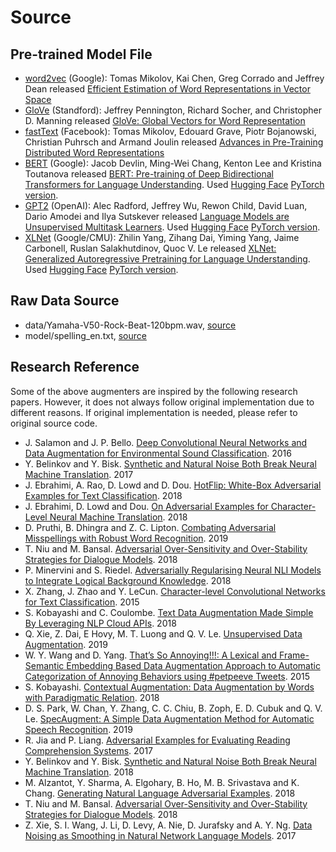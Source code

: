 Source
======

Pre-trained Model File
----------------------
*  [word2vec](https://code.google.com/archive/p/word2vec/) (Google): Tomas Mikolov, Kai Chen, Greg Corrado and Jeffrey Dean released [Efficient Estimation of Word Representations in Vector Space](https://arxiv.org/pdf/1301.3781.pdf)
*  [GloVe](https://nlp.stanford.edu/projects/glove/) (Standford): Jeffrey Pennington, Richard Socher, and Christopher D. Manning released [GloVe: Global Vectors for Word Representation](https://nlp.stanford.edu/pubs/glove.pdf)
*  [fastText](https://fasttext.cc/docs/en/english-vectors.html) (Facebook): Tomas Mikolov, Edouard Grave, Piotr Bojanowski, Christian Puhrsch and Armand Joulin released [Advances in Pre-Training Distributed Word Representations](https://arxiv.org/pdf/1712.09405.pdf)
*  [BERT](https://github.com/google-research/bert) (Google): Jacob Devlin, Ming-Wei Chang, Kenton Lee and Kristina Toutanova released [BERT: Pre-training of Deep Bidirectional Transformers for Language Understanding](https://arxiv.org/abs/1810.04805). Used [Hugging Face](https://huggingface.co/) [PyTorch version](https://github.com/huggingface/pytorch-transformers/blob/master/README.md).
*  [GPT2](https://github.com/openai/gpt-2) (OpenAI): Alec Radford, Jeffrey Wu, Rewon Child, David Luan, Dario Amodei and Ilya Sutskever released [Language Models are Unsupervised Multitask Learners](https://d4mucfpksywv.cloudfront.net/better-language-models/language_models_are_unsupervised_multitask_learners.pdf). Used [Hugging Face](https://huggingface.co/) [PyTorch version](https://github.com/huggingface/pytorch-transformers/blob/master/README.md).
*  [XLNet](https://github.com/zihangdai/xlnet) (Google/CMU): Zhilin Yang, Zihang Dai, Yiming Yang, Jaime Carbonell, Ruslan Salakhutdinov, Quoc V. Le released [XLNet: Generalized Autoregressive Pretraining for Language Understanding](https://arxiv.org/abs/1906.08237). Used [Hugging Face](https://huggingface.co/) [PyTorch version](https://github.com/huggingface/pytorch-transformers/blob/master/README.md).

Raw Data Source
---------------
*   data/Yamaha-V50-Rock-Beat-120bpm.wav, [source](https://freewavesamples.com/yamaha-v50-rock-beat-120-bpm)
*   model/spelling_en.txt, [source](https://github.com/ybisk/charNMT-noise)

Research Reference
------------------
Some of the above augmenters are inspired by the following research papers. However, it does not always follow original implementation due to different reasons. If original implementation is needed, please refer to original source code.

*   J. Salamon and J. P. Bello. [Deep Convolutional Neural Networks and Data Augmentation for Environmental Sound Classification](https://arxiv.org/pdf/1608.04363.pdf). 2016
*   Y. Belinkov and Y. Bisk. [Synthetic and Natural Noise Both Break Neural Machine Translation](https://arxiv.org/pdf/1711.02173.pdf). 2017
*   J. Ebrahimi, A. Rao, D. Lowd and D. Dou. [HotFlip: White-Box Adversarial Examples for Text Classification](https://arxiv.org/pdf/1712.06751.pdf). 2018
*   J. Ebrahimi, D. Lowd and Dou. [On Adversarial Examples for Character-Level Neural Machine Translation](https://arxiv.org/pdf/1806.09030.pdf). 2018
*   D. Pruthi, B. Dhingra and Z. C. Lipton. [Combating Adversarial Misspellings with Robust Word Recognition](https://arxiv.org/pdf/1905.11268.pdf). 2019
*   T. Niu and M. Bansal. [Adversarial Over-Sensitivity and Over-Stability Strategies for Dialogue Models](https://arxiv.org/pdf/1809.02079.pdf). 2018
*   P. Minervini and S. Riedel. [Adversarially Regularising Neural NLI Models to Integrate Logical Background Knowledge](https://arxiv.org/pdf/1808.08609.pdf). 2018
*   X. Zhang, J. Zhao and Y. LeCun. [Character-level Convolutional Networks for Text Classification](https://arxiv.org/pdf/1509.01626.pdf). 2015
*   S. Kobayashi and C. Coulombe. [Text Data Augmentation Made Simple By Leveraging NLP Cloud APIs](https://arxiv.org/ftp/arxiv/papers/1812/1812.04718.pdf). 2018
*   Q. Xie, Z. Dai, E Hovy, M. T. Luong and Q. V. Le. [Unsupervised Data Augmentation](https://arxiv.org/pdf/1904.12848.pdf). 2019
*   W. Y. Wang and D. Yang. [That’s So Annoying!!!: A Lexical and Frame-Semantic Embedding Based Data Augmentation Approach to Automatic Categorization of Annoying Behaviors using #petpeeve Tweets](https://aclweb.org/anthology/D15-1306). 2015
*   S. Kobayashi. [Contextual Augmentation: Data Augmentation by Words with Paradigmatic Relation](https://arxiv.org/pdf/1805.06201.pdf). 2018
*   D. S. Park, W. Chan, Y. Zhang, C. C. Chiu, B. Zoph, E. D. Cubuk and Q. V. Le. [SpecAugment: A Simple Data Augmentation Method for Automatic Speech Recognition](https://arxiv.org/pdf/1904.08779.pdf). 2019
*   R. Jia and P. Liang. [Adversarial Examples for Evaluating Reading Comprehension Systems](https://arxiv.org/pdf/1707.07328.pdf). 2017
*   Y. Belinkov and Y. Bisk. [Synthetic and Natural Noise Both Break Neural Machine Translation](https://arxiv.org/pdf/1711.02173.pdf). 2018
*   M. Alzantot, Y. Sharma, A. Elgohary, B. Ho, M. B. Srivastava and K. Chang. [Generating Natural Language Adversarial Examples](https://arxiv.org/pdf/1804.07998.pdf). 2018
*   T. Niu and M. Bansal. [Adversarial Over-Sensitivity and Over-Stability Strategies for Dialogue Models](https://arxiv.org/pdf/1809.02079.pdf). 2018
*   Z. Xie, S. I. Wang, J. Li, D. Levy, A. Nie, D. Jurafsky and A. Y. Ng. [Data Noising as Smoothing in Natural Network Language Models](https://arxiv.org/pdf/1703.02573.pdf). 2017